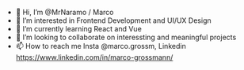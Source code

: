 - 👋 Hi, I’m @MrNaramo / Marco
- 👀 I’m interested in Frontend Development and UI/UX Design
- 🌱 I’m currently learning React and Vue
- 💞️ I’m looking to collaborate on interessting and meaningful projects
- 📫 How to reach me Insta @marco.grossm, Linkedin https://www.linkedin.com/in/marco-grossmann/

<!---
MrNaramo/MrNaramo is a ✨ special ✨ repository because its `README.md` (this file) appears on your GitHub profile.
You can click the Preview link to take a look at your changes.
--->
